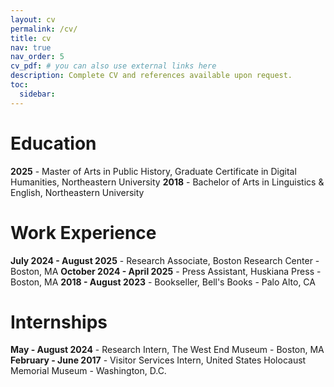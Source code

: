```yaml
---
layout: cv
permalink: /cv/
title: cv
nav: true
nav_order: 5
cv_pdf: # you can also use external links here
description: Complete CV and references available upon request.
toc:
  sidebar: 
---
```


# Education
**2025** - Master of Arts in Public History, Graduate Certificate in Digital Humanities, Northeastern University
**2018** - Bachelor of Arts in Linguistics & English, Northeastern University

# Work Experience
**July 2024 - August 2025** - Research Associate, Boston Research Center - Boston, MA
**October 2024 - April 2025** - Press Assistant, Huskiana Press - Boston, MA
**2018 - August 2023** - Bookseller, Bell's Books - Palo Alto, CA

# Internships
**May - August 2024** - Research Intern, The West End Museum - Boston, MA
**February - June 2017** - Visitor Services Intern, United States Holocaust Memorial Museum - Washington, D.C.

